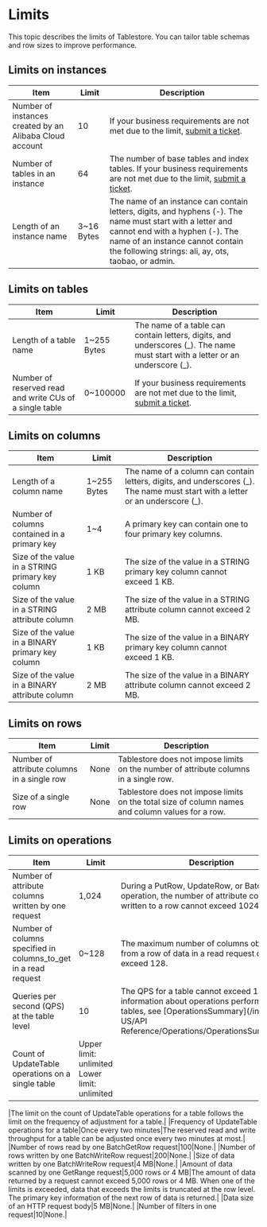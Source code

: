 # Limits

This topic describes the limits of Tablestore. You can tailor table schemas and row sizes to improve performance.

## Limits on instances

|Item|Limit|Description|
|----|-----|-----------|
|Number of instances created by an Alibaba Cloud account|10|If your business requirements are not met due to the limit, [submit a ticket](https://workorder-intl.console.aliyun.com/#/ticket/createInd). |
|Number of tables in an instance|64|The number of base tables and index tables. If your business requirements are not met due to the limit, [submit a ticket](https://workorder-intl.console.aliyun.com/#/ticket/createInd). |
|Length of an instance name|3~16 Bytes|The name of an instance can contain letters, digits, and hyphens \(-\). The name must start with a letter and cannot end with a hyphen \(-\). The name of an instance cannot contain the following strings: ali, ay, ots, taobao, or admin. |

## Limits on tables

|Item|Limit|Description|
|----|-----|-----------|
|Length of a table name|1~255 Bytes|The name of a table can contain letters, digits, and underscores \(\_\). The name must start with a letter or an underscore \(\_\).|
|Number of reserved read and write CUs of a single table|0~100000|If your business requirements are not met due to the limit, [submit a ticket](https://workorder-intl.console.aliyun.com/#/ticket/createInd). |

## Limits on columns

|Item|Limit|Description|
|----|-----|-----------|
|Length of a column name|1~255 Bytes|The name of a column can contain letters, digits, and underscores \(\_\). The name must start with a letter or an underscore \(\_\).|
|Number of columns contained in a primary key|1~4|A primary key can contain one to four primary key columns.|
|Size of the value in a STRING primary key column|1 KB|The size of the value in a STRING primary key column cannot exceed 1 KB.|
|Size of the value in a STRING attribute column|2 MB|The size of the value in a STRING attribute column cannot exceed 2 MB.|
|Size of the value in a BINARY primary key column|1 KB|The size of the value in a BINARY primary key column cannot exceed 1 KB.|
|Size of the value in a BINARY attribute column|2 MB|The size of the value in a BINARY attribute column cannot exceed 2 MB.|

## Limits on rows

|Item|Limit|Description|
|----|-----|-----------|
|Number of attribute columns in a single row|None|Tablestore does not impose limits on the number of attribute columns in a single row.|
|Size of a single row|None|Tablestore does not impose limits on the total size of column names and column values for a row.|

## Limits on operations

|Item|Limit|Description|
|----|-----|-----------|
|Number of attribute columns written by one request|1,024|During a PutRow, UpdateRow, or BatchWriteRow operation, the number of attribute columns written to a row cannot exceed 1024.|
|Number of columns specified in columns\_to\_get in a read request|0~128|The maximum number of columns obtained from a row of data in a read request cannot exceed 128.|
|Queries per second \(QPS\) at the table level|10|The QPS for a table cannot exceed 10. For more information about operations performed on tables, see [OperationsSummary](/intl.en-US/API Reference/Operations/OperationsSummary.md).|
|Count of UpdateTable operations on a single table|Upper limit: unlimited Lower limit: unlimited

|The limit on the count of UpdateTable operations for a table follows the limit on the frequency of adjustment for a table.|
|Frequency of UpdateTable operations for a table|Once every two minutes|The reserved read and write throughput for a table can be adjusted once every two minutes at most.|
|Number of rows read by one BatchGetRow request|100|None.|
|Number of rows written by one BatchWriteRow request|200|None.|
|Size of data written by one BatchWriteRow request|4 MB|None.|
|Amount of data scanned by one GetRange request|5,000 rows or 4 MB|The amount of data returned by a request cannot exceed 5,000 rows or 4 MB. When one of the limits is exceeded, data that exceeds the limits is truncated at the row level. The primary key information of the next row of data is returned.|
|Data size of an HTTP request body|5 MB|None.|
|Number of filters in one request|10|None.|

